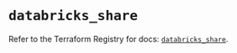 # `databricks_share`

Refer to the Terraform Registry for docs: [`databricks_share`](https://registry.terraform.io/providers/databricks/databricks/1.79.0/docs/resources/share).
